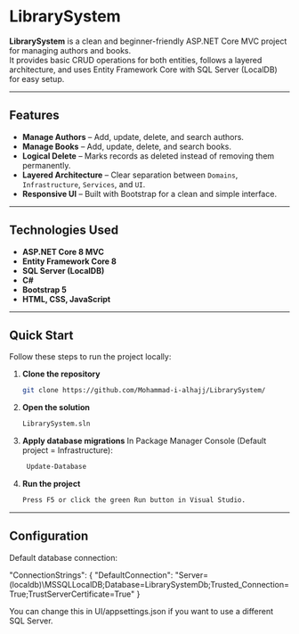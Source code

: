 # LibrarySystem

**LibrarySystem** is a clean and beginner-friendly ASP.NET Core MVC project for managing authors and books.  
It provides basic CRUD operations for both entities, follows a layered architecture, and uses Entity Framework Core with SQL Server (LocalDB) for easy setup.

---

## Features
- **Manage Authors** – Add, update, delete, and search authors.
- **Manage Books** – Add, update, delete, and search books.
- **Logical Delete** – Marks records as deleted instead of removing them permanently.
- **Layered Architecture** – Clear separation between `Domains`, `Infrastructure`, `Services`, and `UI`.
- **Responsive UI** – Built with Bootstrap for a clean and simple interface.

---

## Technologies Used
- **ASP.NET Core 8 MVC**
- **Entity Framework Core 8**
- **SQL Server (LocalDB)**
- **C#**
- **Bootstrap 5**
- **HTML, CSS, JavaScript**

---

## Quick Start
Follow these steps to run the project locally:

1. **Clone the repository**
    ```bash
    git clone https://github.com/Mohammad-i-alhajj/LibrarySystem/

3. **Open the solution**
    ```bash
    LibrarySystem.sln

5. **Apply database migrations**
    In Package Manager Console (Default project = Infrastructure):
   ```bash
    Update-Database

6. **Run the project**
    ```bash
    Press F5 or click the green Run button in Visual Studio.

---

## Configuration
   Default database connection:

   "ConnectionStrings": {
     "DefaultConnection": "Server=(localdb)\\MSSQLLocalDB;Database=LibrarySystemDb;Trusted_Connection=True;TrustServerCertificate=True"
   }

   You can change this in UI/appsettings.json if you want to use a different SQL Server.

